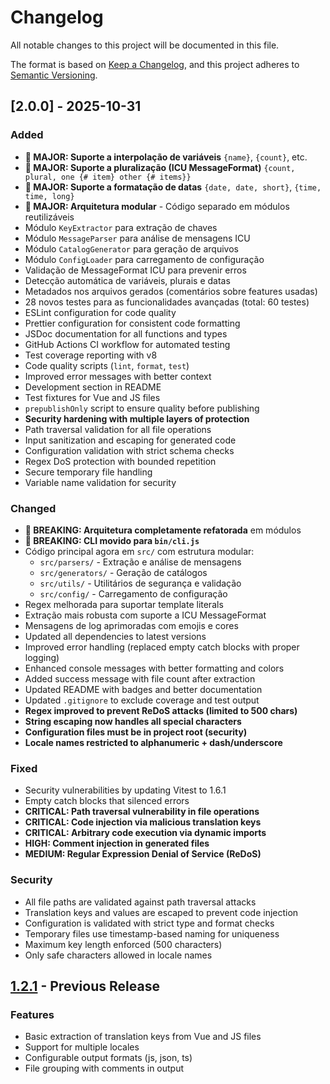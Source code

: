 # Changelog

All notable changes to this project will be documented in this file.

The format is based on [Keep a Changelog](https://keepachangelog.com/en/1.0.0/),
and this project adheres to [Semantic Versioning](https://semver.org/spec/v2.0.0.html).

## [2.0.0] - 2025-10-31

### Added
- **🎉 MAJOR: Suporte a interpolação de variáveis** `{name}`, `{count}`, etc.
- **🎉 MAJOR: Suporte a pluralização (ICU MessageFormat)** `{count, plural, one {# item} other {# items}}`
- **🎉 MAJOR: Suporte a formatação de datas** `{date, date, short}`, `{time, time, long}`
- **🎉 MAJOR: Arquitetura modular** - Código separado em módulos reutilizáveis
- Módulo `KeyExtractor` para extração de chaves
- Módulo `MessageParser` para análise de mensagens ICU
- Módulo `CatalogGenerator` para geração de arquivos
- Módulo `ConfigLoader` para carregamento de configuração
- Validação de MessageFormat ICU para prevenir erros
- Detecção automática de variáveis, plurais e datas
- Metadados nos arquivos gerados (comentários sobre features usadas)
- 28 novos testes para as funcionalidades avançadas (total: 60 testes)
- ESLint configuration for code quality
- Prettier configuration for consistent code formatting
- JSDoc documentation for all functions and types
- GitHub Actions CI workflow for automated testing
- Test coverage reporting with v8
- Code quality scripts (`lint`, `format`, `test`)
- Improved error messages with better context
- Development section in README
- Test fixtures for Vue and JS files
- `prepublishOnly` script to ensure quality before publishing
- **Security hardening with multiple layers of protection**
- Path traversal validation for all file operations
- Input sanitization and escaping for generated code
- Configuration validation with strict schema checks
- Regex DoS protection with bounded repetition
- Secure temporary file handling
- Variable name validation for security

### Changed
- **🔧 BREAKING: Arquitetura completamente refatorada** em módulos
- **🔧 BREAKING: CLI movido para `bin/cli.js`**
- Código principal agora em `src/` com estrutura modular:
  - `src/parsers/` - Extração e análise de mensagens
  - `src/generators/` - Geração de catálogos
  - `src/utils/` - Utilitários de segurança e validação
  - `src/config/` - Carregamento de configuração
- Regex melhorada para suportar template literals
- Extração mais robusta com suporte a ICU MessageFormat
- Mensagens de log aprimoradas com emojis e cores
- Updated all dependencies to latest versions
- Improved error handling (replaced empty catch blocks with proper logging)
- Enhanced console messages with better formatting and colors
- Added success message with file count after extraction
- Updated README with badges and better documentation
- Updated `.gitignore` to exclude coverage and test output
- **Regex improved to prevent ReDoS attacks (limited to 500 chars)**
- **String escaping now handles all special characters**
- **Configuration files must be in project root (security)**
- **Locale names restricted to alphanumeric + dash/underscore**

### Fixed
- Security vulnerabilities by updating Vitest to 1.6.1
- Empty catch blocks that silenced errors
- **CRITICAL: Path traversal vulnerability in file operations**
- **CRITICAL: Code injection via malicious translation keys**
- **CRITICAL: Arbitrary code execution via dynamic imports**
- **HIGH: Comment injection in generated files**
- **MEDIUM: Regular Expression Denial of Service (ReDoS)**

### Security
- All file paths are validated against path traversal attacks
- Translation keys and values are escaped to prevent code injection
- Configuration is validated with strict type and format checks
- Temporary files use timestamp-based naming for uniqueness
- Maximum key length enforced (500 characters)
- Only safe characters allowed in locale names

## [1.2.1] - Previous Release

### Features
- Basic extraction of translation keys from Vue and JS files
- Support for multiple locales
- Configurable output formats (js, json, ts)
- File grouping with comments in output

[Unreleased]: https://github.com/abraaobuenotype/vuei18n-extractor/compare/v1.2.1...HEAD
[1.2.1]: https://github.com/abraaobuenotype/vuei18n-extractor/releases/tag/v1.2.1
